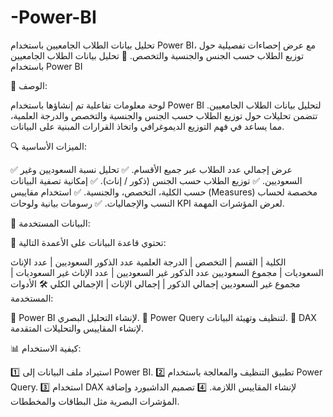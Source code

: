 # -Power-BI
تحليل بيانات الطلاب الجامعيين باستخدام Power BI، مع عرض إحصاءات تفصيلية حول توزيع الطلاب حسب الجنس والجنسية والتخصص.
🚀 تحليل بيانات الطلاب الجامعيين باستخدام Power BI

📌 الوصف:

لوحة معلومات تفاعلية تم إنشاؤها باستخدام Power BI لتحليل بيانات الطلاب الجامعيين. تتضمن تحليلات حول توزيع الطلاب حسب الجنس والجنسية والتخصص والدرجة العلمية، مما يساعد في فهم التوزيع الديموغرافي واتخاذ القرارات المبنية على البيانات.

🔍 الميزات الأساسية:

✅ عرض إجمالي عدد الطلاب عبر جميع الأقسام.
✅ تحليل نسبة السعوديين وغير السعوديين.
✅ توزيع الطلاب حسب الجنس (ذكور / إناث).
✅ إمكانية تصفية البيانات حسب الكلية، التخصص، والجنسية.
✅ استخدام مقاييس (Measures) مخصصة لحساب النسب والإجماليات.
✅ رسومات بيانية ولوحات KPI لعرض المؤشرات المهمة.

📂 البيانات المستخدمة:

📌 تحتوي قاعدة البيانات على الأعمدة التالية:

الكلية | القسم | التخصص | الدرجة العلمية
عدد الذكور السعوديين | عدد الإناث السعوديات | مجموع السعوديين
عدد الذكور غير السعوديين | عدد الإناث غير السعوديات | مجموع غير السعوديين
إجمالي الذكور | إجمالي الإناث | الإجمالي الكلي
🛠 الأدوات المستخدمة:

🔹 Power BI لإنشاء التحليل البصري.
🔹 Power Query لتنظيف وتهيئة البيانات.
🔹 DAX لإنشاء المقاييس والتحليلات المتقدمة.

📊 كيفية الاستخدام:

1️⃣ استيراد ملف البيانات إلى Power BI.
2️⃣ تطبيق التنظيف والمعالجة باستخدام Power Query.
3️⃣ استخدام DAX لإنشاء المقاييس اللازمة.
4️⃣ تصميم الداشبورد وإضافة المؤشرات البصرية مثل البطاقات والمخططات.

